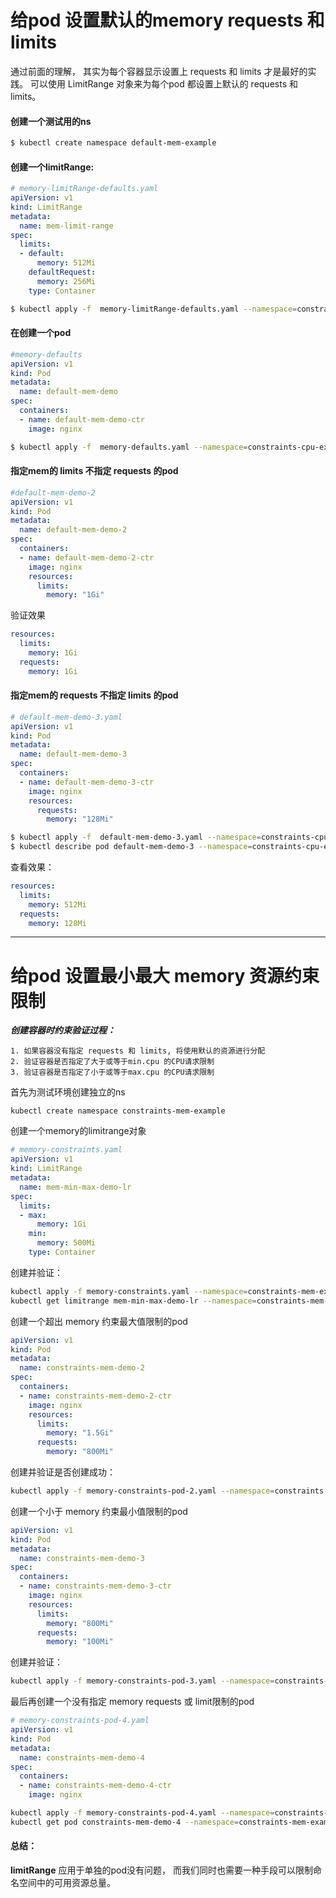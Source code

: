 # 给pod 设置默认的memory requests 和 limits
通过前面的理解， 其实为每个容器显示设置上 requests 和 limits 才是最好的实践。
可以使用 LimitRange 对象来为每个pod 都设置上默认的 requests 和 limits。

#### 创建一个测试用的ns
```bash
$ kubectl create namespace default-mem-example
```

#### 创建一个limitRange:
```yaml
# memory-limitRange-defaults.yaml
apiVersion: v1
kind: LimitRange
metadata:
  name: mem-limit-range
spec:
  limits:
  - default:
      memory: 512Mi
    defaultRequest:
      memory: 256Mi
    type: Container
```
```bash
$ kubectl apply -f  memory-limitRange-defaults.yaml --namespace=constraints-cpu-example
```

#### 在创建一个pod
```yaml
#memory-defaults
apiVersion: v1
kind: Pod
metadata:
  name: default-mem-demo
spec:
  containers:
  - name: default-mem-demo-ctr
    image: nginx
```
```bash
$ kubectl apply -f  memory-defaults.yaml --namespace=constraints-cpu-example
```
#### 指定mem的 limits 不指定 requests 的pod
```yaml
#default-mem-demo-2
apiVersion: v1
kind: Pod
metadata:
  name: default-mem-demo-2
spec:
  containers:
  - name: default-mem-demo-2-ctr
    image: nginx
    resources:
      limits:
        memory: "1Gi"
```
验证效果

```yaml
resources:
  limits:
    memory: 1Gi
  requests:
    memory: 1Gi
```

#### 指定mem的 requests 不指定 limits 的pod
```yaml
# default-mem-demo-3.yaml
apiVersion: v1
kind: Pod
metadata:
  name: default-mem-demo-3
spec:
  containers:
  - name: default-mem-demo-3-ctr
    image: nginx
    resources:
      requests:
        memory: "128Mi"
```

```bash
$ kubectl apply -f  default-mem-demo-3.yaml --namespace=constraints-cpu-example
$ kubectl describe pod default-mem-demo-3 --namespace=constraints-cpu-example
```
查看效果：
```yaml
resources:
  limits:
    memory: 512Mi
  requests:
    memory: 128Mi
```
-------

# 给pod 设置最小最大 memory 资源约束限制
***创建容器时约束验证过程：***
```
1. 如果容器没有指定 requests 和 limits, 将使用默认的资源进行分配
2. 验证容器是否指定了大于或等于min.cpu 的CPU请求限制
3. 验证容器是否指定了小于或等于max.cpu 的CPU请求限制
```
首先为测试环境创建独立的ns
```
kubectl create namespace constraints-mem-example
```
创建一个memory的limitrange对象
```yaml
# memory-constraints.yaml
apiVersion: v1
kind: LimitRange
metadata:
  name: mem-min-max-demo-lr
spec:
  limits:
  - max:
      memory: 1Gi
    min:
      memory: 500Mi
    type: Container
```
创建并验证：
```bash
kubectl apply -f memory-constraints.yaml --namespace=constraints-mem-example
kubectl get limitrange mem-min-max-demo-lr --namespace=constraints-mem-example --output=yaml
```
创建一个超出 memory 约束最大值限制的pod
```yaml
apiVersion: v1
kind: Pod
metadata:
  name: constraints-mem-demo-2
spec:
  containers:
  - name: constraints-mem-demo-2-ctr
    image: nginx
    resources:
      limits:
        memory: "1.5Gi"
      requests:
        memory: "800Mi"
```
创建并验证是否创建成功：
```bash
kubectl apply -f memory-constraints-pod-2.yaml --namespace=constraints-mem-example
```

创建一个小于 memory 约束最小值限制的pod
```yaml
apiVersion: v1
kind: Pod
metadata:
  name: constraints-mem-demo-3
spec:
  containers:
  - name: constraints-mem-demo-3-ctr
    image: nginx
    resources:
      limits:
        memory: "800Mi"
      requests:
        memory: "100Mi"
```
创建并验证：
```bash
kubectl apply -f memory-constraints-pod-3.yaml --namespace=constraints-mem-example
```
最后再创建一个没有指定 memory requests 或 limit限制的pod
```yaml
# memory-constraints-pod-4.yaml
apiVersion: v1
kind: Pod
metadata:
  name: constraints-mem-demo-4
spec:
  containers:
  - name: constraints-mem-demo-4-ctr
    image: nginx
```
```bash
kubectl apply -f memory-constraints-pod-4.yaml --namespace=constraints-mem-example
kubectl get pod constraints-mem-demo-4 --namespace=constraints-mem-example --output=yaml
```

#### 总结：
**limitRange** 应用于单独的pod没有问题， 而我们同时也需要一种手段可以限制命名空间中的可用资源总量。

